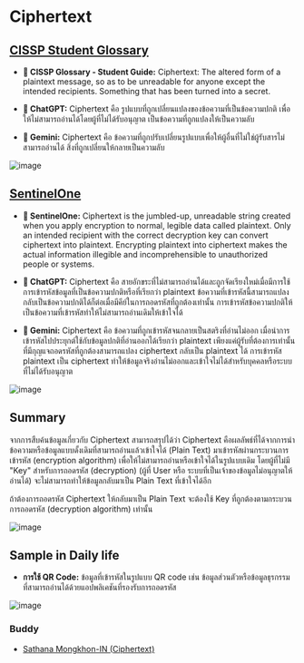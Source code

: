 # Ciphertext

## [CISSP Student Glossary](https://www.isc2.org/certifications/cissp/cissp-student-glossary)
- **👤 CISSP Glossary - Student Guide:** Ciphertext: The altered form of a plaintext message, so as to be unreadable for anyone except the intended recipients. Something that has been turned into a secret.

- **🤖 ChatGPT:** Ciphertext คือ รูปแบบที่ถูกเปลี่ยนแปลงของข้อความที่เป็นข้อความปกติ เพื่อให้ไม่สามารถอ่านได้โดยผู้ที่ไม่ได้รับอนุญาต เป็นข้อความที่ถูกแปลงให้เป็นความลับ

- **🤖 Gemini:** Ciphertext คือ ข้อความที่ถูกปรับเปลี่ยนรูปแบบเพื่อให้ผู้อื่นที่ไม่ใช่ผู้รับสารไม่สามารถอ่านได้ สิ่งที่ถูกเปลี่ยนให้กลายเป็นความลับ

![image](https://www.keepersecurity.com/blog/wp-content/uploads/2024/04/Blog-Infographic-1.png)

## [SentinelOne](https://www.sentinelone.com/cybersecurity-101/cybersecurity/what-is-ciphertext/)
- **👤 SentinelOne:** Ciphertext is the jumbled-up, unreadable string created when you apply encryption to normal, legible data called plaintext. Only an intended recipient with the correct decryption key can convert ciphertext into plaintext. Encrypting plaintext into ciphertext makes the actual information illegible and incomprehensible to unauthorized people or systems.

- **🤖 ChatGPT:** Ciphertext คือ สายอักขระที่ไม่สามารถอ่านได้และถูกจัดเรียงใหม่เมื่อมีการใช้การเข้ารหัสข้อมูลที่เป็นข้อความปกติหรือที่เรียกว่า plaintext ข้อความที่เข้ารหัสนี้สามารถแปลงกลับเป็นข้อความปกติได้ก็ต่อเมื่อมีคีย์ในการถอดรหัสที่ถูกต้องเท่านั้น การเข้ารหัสข้อความปกติให้เป็นข้อความที่เข้ารหัสทำให้ไม่สามารถอ่านเดิมให้เข้าใจได้

- **🤖 Gemini:** Ciphertext คือ  ข้อความที่ถูกเข้ารหัสจนกลายเป็นสตริงที่อ่านไม่ออก เมื่อนำการเข้ารหัสไปประยุกต์ใช้กับข้อมูลปกติที่อ่านออกได้เรียกว่า plaintext เพียงแค่ผู้รับที่ต้องการเท่านั้นที่มีกุญแจถอดรหัสที่ถูกต้องสามารถแปลง ciphertext กลับเป็น plaintext ได้ การเข้ารหัส plaintext เป็น ciphertext ทำให้ข้อมูลจริงอ่านไม่ออกและเข้าใจไม่ได้สำหรับบุคคลหรือระบบที่ไม่ได้รับอนุญาต

![image](https://media.geeksforgeeks.org/wp-content/uploads/20210224215653/fgfdgrfgrf21.png)

## Summary
จากการสืบค้นข้อมูลเกี่ยวกับ Ciphertext สามารถสรุปได้ว่า Ciphertext คือผลลัพธ์ที่ได้จากการนำข้อความหรือข้อมูลแบบดั้งเดิมที่สามารถอ่านแล้วเข้าใจได้ (Plain Text) มาเข้ารหัสผ่านกระบวนการเข้ารหัส (encryption algorithm) เพื่อให้ไม่สามารถอ่านหรือเข้าใจได้ในรูปแบบเดิม โดยผู้ที่ไม่มี "Key" สำหรับการถอดรหัส (decryption) (ผู้ที่ User หรือ ระบบที่เป็นเจ้าของข้อมูลไม่อนุญาตให้อ่านได้) จะไม่สามารถทำให้ข้อมูลกลับมาเป็น Plain Text ที่เข้าใจได้อีก 

ถ้าต้องการถอดรหัส Ciphertext ให้กลับมาเป็น Plain Text จะต้องใช้ Key ที่ถูกต้องตามกระบวนการถอดรหัส (decryption algorithm) เท่านั้น

![image](https://media.geeksforgeeks.org/wp-content/uploads/20240530193453/1.webp)

## Sample in Daily life
- **การใช้ QR Code:** ข้อมูลที่เข้ารหัสในรูปแบบ QR code เช่น ข้อมูลส่วนตัวหรือข้อมูลธุรกรรม ที่สามารถอ่านได้ด้วยแอปพลิเคชันที่รองรับการถอดรหัส

![image](https://www.researchgate.net/publication/340700567/figure/fig2/AS:881307076796416@1587131389395/a-Encoding-data-in-QR-Codes-b-Encrypting-and-then-encoding-data-in-QR-Codes.ppm)

### Buddy
- [Sathana Mongkhon-IN (Ciphertext)](README)